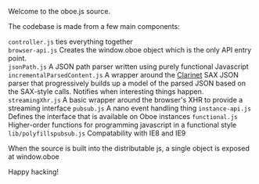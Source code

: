 
Welcome to the oboe.js source.
 
The codebase is made from a few main components:
 
`controller.js` ties everything together   
`browser-api.js` Creates the window.oboe object which is the only API entry point.  
`jsonPath.js` A JSON path parser written using purely functional Javascript                         
`incrementalParsedContent.js` A wrapper around the [Clarinet](https://github.com/dscape/clarinet) SAX JSON parser 
   that progressively builds up a model of the parsed JSON based on the SAX-style calls. Notifies when interesting 
   things happen.      
`streamingXhr.js` A basic wrapper around the browser's XHR to provide a streaming interface
`pubsub.js` A nano event handling thing
`instance-api.js` Defines the interface that is available on Oboe instances
`functional.js` Higher-order functions for programming javascript in a functional style 
`lib/polyfillspubsub.js` Compatability with IE8 and IE9
   
When the source is built into the distributable js, a single object is exposed at window.oboe    
 
Happy hacking!
